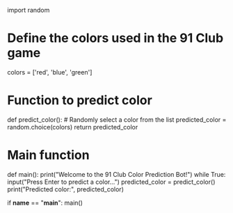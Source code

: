 import random

# Define the colors used in the 91 Club game
colors = ['red', 'blue', 'green']

# Function to predict color
def predict_color():
    # Randomly select a color from the list
    predicted_color = random.choice(colors)
    return predicted_color

# Main function
def main():
    print("Welcome to the 91 Club Color Prediction Bot!")
    while True:
        input("Press Enter to predict a color...")
        predicted_color = predict_color()
        print("Predicted color:", predicted_color)

if __name__ == "__main__":
    main()
